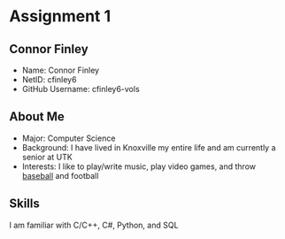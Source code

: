# Assignment 1
## Connor Finley
- Name: Connor Finley
- NetID: cfinley6
- GitHub Username: cfinley6-vols
## About Me
- Major: Computer Science
- Background: I have lived in Knoxville my entire life and am currently a senior at UTK
- Interests: I like to play/write music, play video games, and throw [baseball](https://en.wikipedia.org/wiki/Baseball) and football
## Skills
I am familiar with C/C++, C#, Python, and SQL